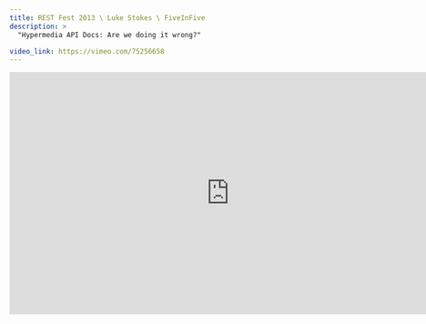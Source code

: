 ```yaml
---
title: REST Fest 2013 \ Luke Stokes \ FiveInFive
description: >
  "Hypermedia API Docs: Are we doing it wrong?"

video_link: https://vimeo.com/75256658
---
```

<iframe src="https://player.vimeo.com/video/75256658?title=0&byline=0&portrait=0&badge=0&autopause=0&player_id=0" width="772" height="426" frameborder="0" title="REST Fest 2013 \ Luke Stokes \ FiveInFive" webkitallowfullscreen mozallowfullscreen allowfullscreen></iframe>